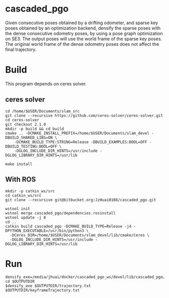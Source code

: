 # cascaded_pgo
Given consecutive poses obtained by a drifting odometer,
and sparse key poses obtained by an optimization backend,
densify the sparse poses with the dense consecutive odometry poses,
by using a pose graph optimization on SE3.
The output poses will use the world frame of the sparse key poses.
The original world frame of the dense odometry poses does not affect the final trajectory.

# Build
This program depends on ceres solver.
## ceres solver
```
cd /home/$USER/Documents/slam_src
git clone --recursive https://github.com/ceres-solver/ceres-solver.git
cd ceres-solver
git checkout 2.1.0
mkdir -p build && cd build
cmake .. -DCMAKE_INSTALL_PREFIX=/home/$USER/Documents/slam_devel -DBUILD_SHARED_LIBS=ON \
    -DCMAKE_BUILD_TYPE:STRING=Release -DBUILD_EXAMPLES:BOOL=OFF -DBUILD_TESTING:BOOL=OFF \
    -DGLOG_INCLUDE_DIR_HINTS=/usr/include -DGLOG_LIBRARY_DIR_HINTS=/usr/lib

make install
```

## With ROS
```
mkdir -p catkin_ws/src
cd catkin_ws/src
git clone --recursive git@bitbucket.org:JzHuai0108/cascaded_pgo.git

wstool init
wstool merge cascaded_pgo/dependencies.rosinstall
wstool update -j 8
cd ..
catkin build cascaded_pgo -DCMAKE_BUILD_TYPE=Release -j4 -DPYTHON_EXECUTABLE=/usr/bin/python3 \
  -DCeres_DIR=/home/$USER/Documents/slam_devel/lib/cmake/Ceres \
  -DGLOG_INCLUDE_DIR_HINTS=/usr/include -DGLOG_LIBRARY_DIR_HINTS=/usr/lib

```

# Run
```
densify_exe=/media/jhuai/docker/cascaded_pgo_ws/devel/lib/cascaded_pgo/densifyPoses
cd $OUTPUTDIR
$densify_exe $OUTPUTDIR/trajectory.txt $OUTPUTDIR/keyframeTrajectory.txt
```

